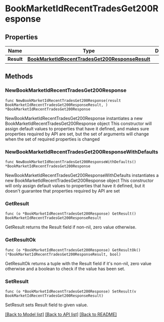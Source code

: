 # BookMarketIdRecentTradesGet200Response

## Properties

Name | Type | Description | Notes
------------ | ------------- | ------------- | -------------
**Result** | [**BookMarketIdRecentTradesGet200ResponseResult**](BookMarketIdRecentTradesGet200ResponseResult.md) |  | 

## Methods

### NewBookMarketIdRecentTradesGet200Response

`func NewBookMarketIdRecentTradesGet200Response(result BookMarketIdRecentTradesGet200ResponseResult, ) *BookMarketIdRecentTradesGet200Response`

NewBookMarketIdRecentTradesGet200Response instantiates a new BookMarketIdRecentTradesGet200Response object
This constructor will assign default values to properties that have it defined,
and makes sure properties required by API are set, but the set of arguments
will change when the set of required properties is changed

### NewBookMarketIdRecentTradesGet200ResponseWithDefaults

`func NewBookMarketIdRecentTradesGet200ResponseWithDefaults() *BookMarketIdRecentTradesGet200Response`

NewBookMarketIdRecentTradesGet200ResponseWithDefaults instantiates a new BookMarketIdRecentTradesGet200Response object
This constructor will only assign default values to properties that have it defined,
but it doesn't guarantee that properties required by API are set

### GetResult

`func (o *BookMarketIdRecentTradesGet200Response) GetResult() BookMarketIdRecentTradesGet200ResponseResult`

GetResult returns the Result field if non-nil, zero value otherwise.

### GetResultOk

`func (o *BookMarketIdRecentTradesGet200Response) GetResultOk() (*BookMarketIdRecentTradesGet200ResponseResult, bool)`

GetResultOk returns a tuple with the Result field if it's non-nil, zero value otherwise
and a boolean to check if the value has been set.

### SetResult

`func (o *BookMarketIdRecentTradesGet200Response) SetResult(v BookMarketIdRecentTradesGet200ResponseResult)`

SetResult sets Result field to given value.



[[Back to Model list]](../README.md#documentation-for-models) [[Back to API list]](../README.md#documentation-for-api-endpoints) [[Back to README]](../README.md)


